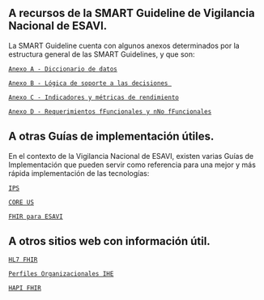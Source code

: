 
## A recursos de la SMART Guideline de Vigilancia Nacional de ESAVI.

La SMART Guideline cuenta con algunos anexos determinados por la estructura general de las SMART Guidelines, y que son:


[`Anexo A - Diccionario de datos`](https://docs.google.com/spreadsheets/d/1sIMXUvJcjPvrc0MxAv2ouRgPcW6pAKU3/edit?usp=drive_link&ouid=106528629856393028967&rtpof=true&sd=true)

[`Anexo B - Lógica de soporte a las decisiones `](https://docs.google.com/spreadsheets/d/16c3Qadzv7W07uViynWc30IEr0F3coG4Y/edit?usp=drive_link&ouid=106528629856393028967&rtpof=true&sd=true)

[`Anexo C - Indicadores y métricas de rendimiento`](https://docs.google.com/spreadsheets/d/1NR4jAwQLpHQOyGLIvaRK-sYIuqB8rWkv/edit?usp=drive_link&ouid=106528629856393028967&rtpof=true&sd=true)

[`Anexo D - Requerimientos fFuncionales y nNo fFuncionales`](https://docs.google.com/spreadsheets/d/1-jjgkr9obdfRXXj8dtNdi0pNDU5osA9Q/edit?usp=drive_link&ouid=106528629856393028967&rtpof=true&sd=true)



## A otras Guías de implementación útiles.

En el contexto de la Vigilancia Nacional de ESAVI, existen varias Guías de Implementación que pueden servir como referencia para una mejor y más rápida implementación de las tecnologías:

[`IPS`](https://build.fhir.org/ig/HL7/fhir-ips/profiles.html)

[`CORE US`](https://build.fhir.org/ig/HL7/US-Core/)

[`FHIR para ESAVI`](https://build.fhir.org/ig/cens-chile/OPS-Esavi-IG/)


## A otros sitios web con información útil.

[`HL7 FHIR`](https://hl7.org/fhir/R4/index.html)

[`Perfiles Organizacionales IHE`](https://www.ihe.net/)

[`HAPI FHIR`](https://hapifhir.io/)
